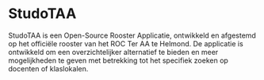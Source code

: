 # StudoTAA
StudoTAA is een Open-Source Rooster Applicatie, ontwikkeld en afgestemd op het officiële rooster van het ROC Ter AA te Helmond. De applicatie is ontwikkeld om een overzichtelijker alternatief te bieden en meer mogelijkheden te geven met betrekking tot het specifiek zoeken op docenten of klaslokalen.


